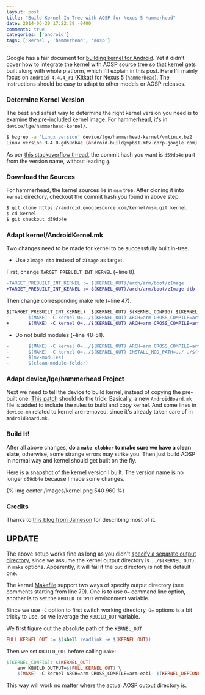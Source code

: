 ```yaml
---
layout: post
title: "Build Kernel In Tree with AOSP for Nexus 5 Hammerhead"
date: 2014-06-30 17:22:29 -0400
comments: true
categories: ['android']
tags: ['kernel', 'hammerhead', 'aosp']
---
```


Google has a fair document for [building kernel for Android][google]. Yet it
didn't cover how to integrate the kernel with AOSP source tree so that kernel
gets built along with whole platform, which I'll explain in this post. Here I'll
mainly focus on `android-4.4.4_r1` (Kitkat) for Nexus 5 (`hammerhead`).
The instructions should be easy to adapt to other models or AOSP releases.

<!--more-->


### Determine Kernel Version

The best and safest way to determine the right kernel version you need is to
examine the pre-included kernel image. For hammerhead, it's in
`device/lge/hammerhead-kernel/`.


```bash
$ bzgrep -a 'Linux version' device/lge/hammerhead-kernel/vmlinux.bz2
Linux version 3.4.0-gd59db4e (android-build@vpbs1.mtv.corp.google.com) (gcc version 4.7 (GCC) ) #1 SMP PREEMPT Mon Mar 17 15:16:36 PDT 2014
```

As per [this stackoverflow thread][so], the commit hash you want is `d59db4e`
part from the version name, without leading `g`.

### Download the Sources

For hammerhead, the kernel sources lie in `msm` tree. After cloning it into
`kernel` directory, checkout the commit hash you found in above step.

```bash
$ git clone https://android.googlesource.com/kernel/msm.git kernel
$ cd kernel
$ git checkout d59db4e
```

### Adapt kernel/AndroidKernel.mk

Two changes need to be made for kernel to be successfully built in-tree.

 - Use `zImage-dtb` instead of `zImage` as target. 

 First, change `TARGET_PREBUILT_INT_KERNEL` (~line 8).
```diff
-TARGET_PREBUILT_INT_KERNEL := $(KERNEL_OUT)/arch/arm/boot/zImage
+TARGET_PREBUILT_INT_KERNEL := $(KERNEL_OUT)/arch/arm/boot/zImage-dtb
```
   Then change corresponding make rule (~line 47).
```diff
$(TARGET_PREBUILT_INT_KERNEL): $(KERNEL_OUT) $(KERNEL_CONFIG) $(KERNEL_HEADERS_INSTALL)
-       $(MAKE) -C kernel O=../$(KERNEL_OUT) ARCH=arm CROSS_COMPILE=arm-eabi-
+       $(MAKE) -C kernel O=../$(KERNEL_OUT) ARCH=arm CROSS_COMPILE=arm-eabi- zImage-dtb
```
 - Do not build modules (~line 48-51).
```diff
-       $(MAKE) -C kernel O=../$(KERNEL_OUT) ARCH=arm CROSS_COMPILE=arm-eabi- modules
-       $(MAKE) -C kernel O=../$(KERNEL_OUT) INSTALL_MOD_PATH=../../$(KERNEL_MODULES_INSTALL) INSTALL_MOD_STRIP=1 ARCH=arm CROSS_COMPILE=arm-eabi- modules_install
-       $(mv-modules)
-       $(clean-module-folder)
```

### Adapt device/lge/hammerhead Project

Next we need to tell the device to build kernel, instead of copying the
pre-built one. [This patch][patch] should do the trick. Basically, a new
`AndroidBoard.mk` file is added to include the rules to build and copy kernel.
And some lines in `device.mk` related to kernel are removed, since it's already
taken care of in `AndroidBoard.mk`.


### Build It!

After all above changes, __do a `make clobber` to make sure we have a clean
slate__, otherwise, some strange errors may strike you.  Then just build AOSP in
normal way and kernel should get built on the fly.

Here is a snapshot of the kernel version I built. The version name is no longer
`d59db4e` because I made some changes.

{% img center /images/kernel.png 540 960 %}


### Credits

Thanks to [this blog from Jameson][jam] for describing most of it.

## UPDATE

The above setup works fine as long as you didn't
[specify a separate output directory][out], since we assume the kernel output
directory is `../$(KERNEL_OUT)` in `make` options. Apparently, it will fail if the
`out` directory is not the default one.

The kernel [Makefile][makefile] support two ways of specify output directory
(see comments starting from line 79). One is to use `O=` command line option,
another is to set the `KBUILD_OUTPUT` environment variable.

Since we use `-C` option to first switch working directory, `O=` options is a
bit tricky to use, so we leverage the `KBUILD_OUT` variable.

We first figure out the absolute path of the `KERNEL_OUT`

```makefile
FULL_KERNEL_OUT := $(shell readlink -e $(KERNEL_OUT))
```

Then we set `KBUILD_OUT` before calling `make`:

```makefile
$(KERNEL_CONFIG): $(KERNEL_OUT)
    env KBUILD_OUTPUT=$(FULL_KERNEL_OUT) \
    $(MAKE) -C kernel ARCH=arm CROSS_COMPILE=arm-eabi- $(KERNEL_DEFCONFIG)
```

This way will work no matter where the actual AOSP output directory is.


[google]: https://source.android.com/source/building-kernels.html
[so]: http://stackoverflow.com/questions/21574066/unable-to-checkout-msm-source-code-for-android-hammerhead-kernel
[patch]: https://github.com/jamesonwilliams/device_lge_hammerhead/commit/fe714801e33b38af4a81ddc3f40c3fdc53583f66
[jam]: http://nosemaj.org/howto-build-android-kitkat-nexus-5
[out]: https://source.android.com/source/initializing.html#using-a-separate-output-directory
[makefile]: https://android.googlesource.com/kernel/msm/+/android-msm-hammerhead-3.4-kitkat-mr1/Makefile

